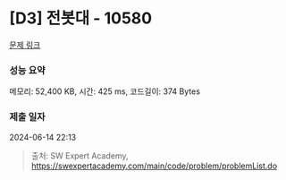 # [D3] 전봇대 - 10580 

[문제 링크](https://swexpertacademy.com/main/code/problem/problemDetail.do?contestProbId=AXO8QBw6Qu4DFAXS) 

### 성능 요약

메모리: 52,400 KB, 시간: 425 ms, 코드길이: 374 Bytes

### 제출 일자

2024-06-14 22:13



> 출처: SW Expert Academy, https://swexpertacademy.com/main/code/problem/problemList.do